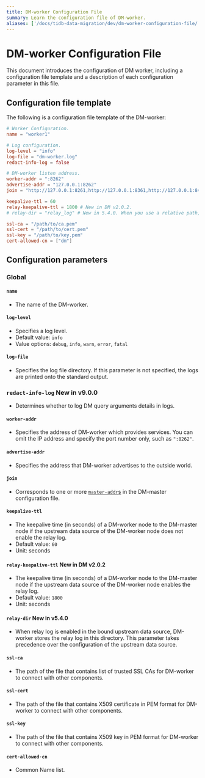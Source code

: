 ```yaml
---
title: DM-worker Configuration File
summary: Learn the configuration file of DM-worker.
aliases: ['/docs/tidb-data-migration/dev/dm-worker-configuration-file/','/docs/tidb-data-migration/dev/dm-worker-configuration-file-full/']
---
```


# DM-worker Configuration File

This document introduces the configuration of DM worker, including a configuration file template and a description of each configuration parameter in this file.

## Configuration file template

The following is a configuration file template of the DM-worker:

```toml
# Worker Configuration.
name = "worker1"

# Log configuration.
log-level = "info"
log-file = "dm-worker.log"
redact-info-log = false

# DM-worker listen address.
worker-addr = ":8262"
advertise-addr = "127.0.0.1:8262"
join = "http://127.0.0.1:8261,http://127.0.0.1:8361,http://127.0.0.1:8461"

keepalive-ttl = 60
relay-keepalive-ttl = 1800 # New in DM v2.0.2.
# relay-dir = "relay_log" # New in 5.4.0. When you use a relative path, check the deployment and start method of DM-worker to determine the full path.

ssl-ca = "/path/to/ca.pem"
ssl-cert = "/path/to/cert.pem"
ssl-key = "/path/to/key.pem"
cert-allowed-cn = ["dm"]
```

## Configuration parameters

### Global

#### `name`

- The name of the DM-worker.

#### `log-level`

- Specifies a log level.
- Default value: `info`
- Value options: `debug`, `info`, `warn`, `error`, `fatal`

#### `log-file`

- Specifies the log file directory. If this parameter is not specified, the logs are printed onto the standard output.

### `redact-info-log` <span class="version-mark">New in v9.0.0</span>

- Determines whether to log DM query arguments details in logs.

#### `worker-addr`

- Specifies the address of DM-worker which provides services. You can omit the IP address and specify the port number only, such as `":8262"`.

#### `advertise-addr`

- Specifies the address that DM-worker advertises to the outside world.

#### `join`

- Corresponds to one or more [`master-addr`s](/dm/dm-master-configuration-file.md#global-configuration) in the DM-master configuration file.

#### `keepalive-ttl`

- The keepalive time (in seconds) of a DM-worker node to the DM-master node if the upstream data source of the DM-worker node does not enable the relay log.
- Default value: `60`
- Unit: seconds

#### `relay-keepalive-ttl` <span class="version-mark">New in DM v2.0.2</span>

- The keepalive time (in seconds) of a DM-worker node to the DM-master node if the upstream data source of the DM-worker node enables the relay log.
- Default value: `1800`
- Unit: seconds

#### `relay-dir` <span class="version-mark">New in v5.4.0</span>

- When relay log is enabled in the bound upstream data source, DM-worker stores the relay log in this directory. This parameter takes precedence over the configuration of the upstream data source.

#### `ssl-ca`

- The path of the file that contains list of trusted SSL CAs for DM-worker to connect with other components.

#### `ssl-cert`

- The path of the file that contains X509 certificate in PEM format for DM-worker to connect with other components.

#### `ssl-key`

- The path of the file that contains X509 key in PEM format for DM-worker to connect with other components.

#### `cert-allowed-cn`

- Common Name list.
